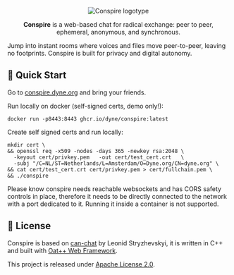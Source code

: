 <div align="center">

![Conspire logotype](https://dyne.org/images/logos/conspire_text_black.svg)

**Conspire** is a web-based chat for radical exchange: peer to peer,
ephemeral, anonymous, and synchronous.

</div>

Jump into instant rooms where voices and files move
peer-to-peer, leaving no footprints. Conspire is built for privacy and digital
autonomy.

## 🚀 Quick Start

Go to [conspire.dyne.org](https://dyne.org/conspire) and bring your friends.

Run locally on docker (self-signed certs, demo only!):
```
docker run -p8443:8443 ghcr.io/dyne/conspire:latest
```

Create self signed certs and run locally:
```
mkdir cert \
&& openssl req -x509 -nodes -days 365 -newkey rsa:2048 \
  -keyout cert/privkey.pem   -out cert/test_cert.crt   \
  -subj "/C=NL/ST=Netherlands/L=Amsterdam/O=Dyne.org/CN=dyne.org" \
&& cat cert/test_cert.crt cert/privkey.pem > cert/fullchain.pem \
&& ./conspire
```

Please know conspire needs reachable websockets and has CORS safety controls in place, therefore it needs to be directly connected to the network with a port dedicated to it. Running it inside a container is not supported.


## 💼 License

Conspire is based on [can-chat](https://github.com/lganzzzo/canchat) by Leonid
Stryzhevskyi, it is written in C++ and built with [Oat++ Web Framework](https://oatpp.io/).

This project is released under [Apache License 2.0](LICENSE).
